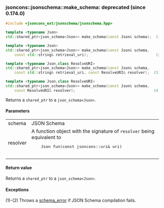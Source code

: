 ### jsoncons::jsonschema::make_schema: deprecated (since 0.174.0)

```cpp
#include <jsoncons_ext/jsonschema/jsonschema.hpp>

template <typename Json>
std::shared_ptr<json_schema<Json>> make_schema(const Json& schema);  (1)

template <typename Json>
std::shared_ptr<json_schema<Json>> make_schema(const Json& schema,
    const std::string& retrieval_uri);                               (2) (since 0.173.0)

template <typename Json,class ResolveURI>
std::shared_ptr<json_schema<Json>> make_schema(const Json& schema,
    const std::string& retrieval_uri, const ResolveURI& resolver);  (3) (since 0.173.0)

template <typename Json,class ResolveURI>
std::shared_ptr<json_schema<Json>> make_schema(const Json& schema, 
    const ResolveURI& resolver);                                    (4)
```

Returns a `shared_ptr` to a `json_schema<Json>`.

#### Parameters

<table>
  <tr>
    <td>schema</td>
    <td>JSON Schema</td> 
  </tr>
  <tr>
    <td>resolver</td>
    <td>A function object with the signature of <code>resolver</code> being equivalent to 
    <pre>
    Json fun(const jsoncons::uri& uri)   
    </pre></td>   
  </tr>
</table>

#### Return value

Returns a `shared_ptr` to a `json_schema<Json>`.

#### Exceptions

(1)-(2) Throws a [schema_error](schema_error.md) if JSON Schema compilation fails.


